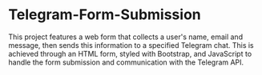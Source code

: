 # Telegram-Form-Submission
This project features a web form that collects a user's name, email and message, then sends this information to a specified Telegram chat. This is achieved through an HTML form, styled with Bootstrap, and JavaScript to handle the form submission and communication with the Telegram API.
